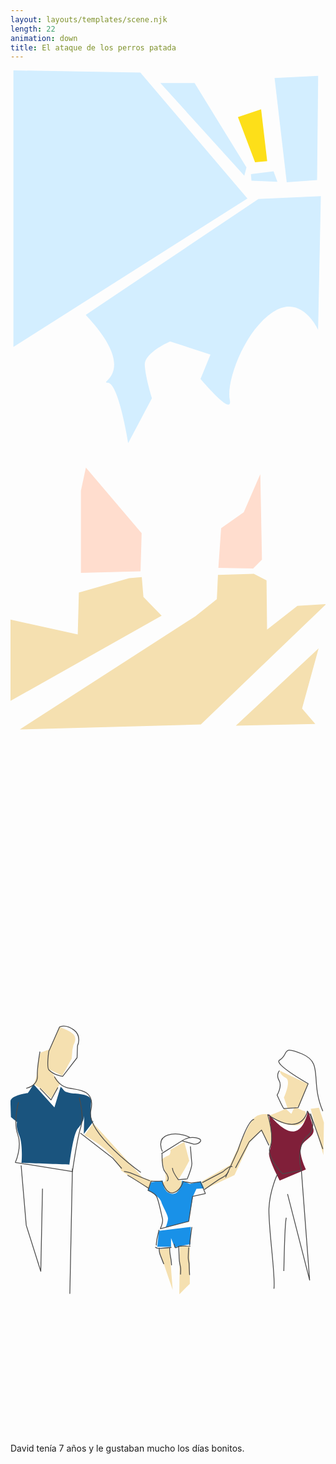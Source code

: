 ```yaml
---
layout: layouts/templates/scene.njk
length: 22
animation: down
title: El ataque de los perros patada
---
```

<svg stroke-miterlimit="10" style="fill-rule:nonzero;clip-rule:evenodd;stroke-linecap:round;stroke-linejoin:round" viewBox="0 0 390 844" xml:space="preserve" xmlns="http://www.w3.org/2000/svg">
<clipPath id="a"><path d="M0 0h390v844H0z"/></clipPath><g clip-path="url(#a)"><path d="m146.823 628.729-62.19 17.768-1.369 51.939-83.375-18.452-.683 101.143 187.932-105.93-22.552-23.235-2.048-24.6-15.715 1.367ZM228.826 675.881l26.652-21.186 1.37-30.067 44.418-1.369 15.724 8.203.683 60.823 37.582-29.389 35.539-2.047L235.662 809.83l-224.155 6.151 217.319-140.1ZM278.962 811.304l102.513-95.674-20.505 74.488 16.405 19.138-98.413 2.048Z" fill="#f5e0b0"/><path d="m93.341 491.664-6.15 28.703v101.827l73.804-2.053 1.37-47.152-69.024-81.325ZM260.775 566.838l28.022-19.818 20.499-47.155 2.05 105.927-10.934 10.935-43.054-.684 3.417-49.205Z" fill="#ffddce"/><path d="m281.586 57.758 21.183 56.039 15.038-1.367-7.518-64.24-28.703 9.568Z" fill="#fddf19"/><path d="m3.596 342.384 289.762-183.835L160.775 2.734 3.595 0v342.384ZM93.118 302.747 307.02 159.23l77.23-3.415-3.42 165.383s-20.395-45.622-56.036-21.868c-35.641 23.753-57.934 86.338-53.308 108.66 4.626 22.323-36.22-25.969-36.22-25.969l12.304-30.07-49.891-16.401s-32.286 13.652-31.437 29.386c.849 15.734 8.885 41.004 8.885 41.004l-29.389 55.353s-11.816-74.186-25.281-74.488c-13.465-.302 40.836-11.599-27.339-84.058ZM341.99 138.6 326.952 9.437l53.989-2.734-1.367 129.163-37.584 2.734Z" fill="#d3eeff"/><path d="m299.696 127.056 13.666-2.736" fill="#fddf19"/><path d="m297.646 128.423 28.022-3.417 4.782 12.985-32.12-1.367M292.182 120.222 227.937 15.659l-42.366.003 103.877 114.811 2.734-10.251Z" fill="#d3eeff"/></g>
</svg>

<svg stroke-miterlimit="10" style="fill-rule:nonzero;clip-rule:evenodd;stroke-linecap:round;stroke-linejoin:round" viewBox="0 0 390 844" xml:space="preserve" xmlns="http://www.w3.org/2000/svg">
<clipPath id="a"><path d="M0 0h390v844H0z"/></clipPath><g clip-path="url(#a)"><path d="M60.71 340.331 48.412 367.67l-10.94 4.097s-3.534 7.886-3.411 15.721c.123 7.835-3.855 22.088-5.47 23.236l9.568 6.15 12.3 11.618 10.938-18.452-12.988-17.085 15.719 7.518 11.618-21.186.851-10.491 1.201-5.91s4.878-7.822.678-12.987c-4.199-5.166-17.768-9.568-17.768-9.568Z" fill="#f5e0b0"/><path d="M28.592 411.079s-4.175 6.877-7.17 10.921c0 0-21.805 2.814-21.53 10.593.275 7.779.683 19.135.683 19.135l7.515 6.151s-2 5.331 2.733 16.401c4.734 11.071 2.924 34.309 2.734 34.17-.19-.139 59.459 2.05 59.459 2.05s4.408-38.569 10.66-45.024c7.933-8.19 7.593-16.412 7.593-16.412l-.512 23.49 12.328-16.042s-5.245 5.507-3.3-24.352c.664-10.184-21.052-8.983-25.851-10.16-9.272-2.273-6.822-3.438-11.858-7.862l-7.689 25.652-25.795-28.711Z" fill="#1a547e"/><path d="m91.465 474.28 10.932-15.037 61.508 67.659 12.301 3.417-6.147 9.568-32.804-21.869s-7.867-24.338-45.79-43.738ZM198.078 492.049s.926 6.023-3.078 7.516c-4.004 1.492-8.265 5.216-8.265 5.216s10.542 27.153 2.459 27.588c-8.084.435-2.835 11.319 9.565 12.985 12.4 1.666 19.135-12.301 19.135-12.301l-10.27-3.5 7.838-13.008 5.849-10.828-6.151-23.236-17.082 9.568ZM236.346 531.686l3.417 9.567 37.587-17.768 19.132-41.007 13.671-13.665 11.618 18.452s1.991-11.354.686-21.869c-1.305-10.515-3.417-17.085-3.417-17.085s-11.559-2.413-18.452 5.467c-6.893 7.881-28.705 57.406-28.705 57.406l-35.537 20.502ZM183.724 615.744l17.082 49.886-4.095-52.619-12.987 2.733ZM209.693 610.277l-.683 60.823 12.984-12.985v-46.471l-12.301-1.367ZM381.91 440.11l-10.251 1.367 15.721 57.406.681-40.321-6.151-18.452ZM333.386 394.32s.39 5.544 7.523 8.886c7.133 3.343-2.419 24.286-2.419 24.286l4.567 13.251 14.248-2.002 10.934-28.02-34.853-16.401Z" fill="#f5e0b0"/><path d="M320.401 449.675s21.397-7.806 19.822-8.881c-1.575-1.076 7.517 6.834 7.517 6.834l4.1-8.885s10.345 5.588 12.304 5.468c1.96-.121 5.174 17.432-11.62 17.768-16.794.336-32.123-12.304-32.123-12.304Z" fill="#f5e0b0"/><path d="m174.154 532.367-4.098 10.253s14.529 6.973 16.502 13.668c1.973 6.695 8.896 16.666 8.442 21.503-.454 4.838-3.022 10.617-3.022 10.617l28.647-7.57 5.47-31.384 4.103-8.884 9.562-.686-4.098-8.882-13.67 3.415-9.565-4.098s-2.029 18.212-12.988 16.399c-10.958-1.813-10.931-16.399-10.931-16.399l-14.354 2.048ZM183.727 592.509l39.634-4.784-.683 21.185-19.36 4.101-4.557-11.618-.002 10.934h-17.085l2.053-19.818Z" fill="#1991e8"/><path d="M319.723 447.628s6.767 34.853.678 46.98c-3.032 6.041 12.985 35.711 12.985 35.711l32.372-13.774s-9.598-19.443-5.719-28.599c3.878-9.157 16.644-11.925 15.04-21.183-1.605-9.258-6.837-22.552-6.837-22.552s-3.905 23.801-17.429 25.285c-13.524 1.485-31.09-21.868-31.09-21.868Z" fill="#801f39"/></g><path d="M183.906 591.125c-.271-.058-.535.135-.594.406-1.336 6.22-3.182 12.284-3.343 18.688a.531.531 0 0 0 .531.531.506.506 0 0 0 .531-.5c.15-6.331 1.964-12.38 3.281-18.531.059-.272-.134-.536-.406-.594ZM179.75 612.531c-.251-.119-.568-.032-.688.219a.53.53 0 0 0 .25.688c.878.416 1.696 1.036 2.657 1.25.591.131 1.518.102 2.031.093 1.363-.024 2.734-.121 4.094-.219 3.607-.257 7.208-.664 10.812-.968a.51.51 0 0 0 .469-.563c-.025-.292-.27-.525-.563-.5-4.046.347-8.102.843-12.156 1.094-1.332.082-2.664.186-4 .156a2.46 2.46 0 0 1-.468-.062c-.874-.196-1.638-.808-2.438-1.188ZM202.562 608.438a.49.49 0 0 0-.374.593c.157.712.294 1.418.468 2.125.168.682.365 2.006.906 2.563.678.696 1.48.244 2.219-.031 1.16-.433 2.266-1.1 3.469-1.407.545-.139 1.167-.172 1.719-.219 3.787-.321 7.613.007 11.406.063a.56.56 0 0 0 .563-.531.534.534 0 0 0-.532-.532c-3.828-.052-7.709-.404-11.531-.062-1.211.108-2.262.352-3.375.844-.352.155-.985.477-1.344.625-.234.096-.482.192-.718.281-.769.289-1.109.714-1.376-.25-.049-.179-.106-.352-.156-.531-.095-.345-.195-.684-.281-1.031-.173-.7-.312-1.422-.469-2.126a.491.491 0 0 0-.594-.374Z" fill="#4b4b4b"/><path d="M184.312 613.344a.504.504 0 0 0-.562.437c-.322 2.501-.108 4.923.625 7.344.641 2.115 1.614 4.099 2.406 6.156.809 2.1 1.49 4.236 2.438 6.281a.543.543 0 0 0 .719.25.544.544 0 0 0 .25-.718c-1.132-2.433-1.903-4.966-2.938-7.438-1.646-3.931-3.056-7.42-2.5-11.75a.504.504 0 0 0-.438-.562ZM197.125 613.344a.499.499 0 0 0-.531.468c-.212 4.764.824 9.383 1.562 14.063.363 2.302.564 4.55.688 6.875.016.293.238.516.531.5.293-.016.547-.27.531-.562-.128-2.362-.341-4.663-.718-7-.745-4.611-1.802-9.116-1.594-13.813a.5.5 0 0 0-.469-.531ZM224.625 587.625a.536.536 0 0 0-.594.437c-1.143 7.319-2.021 14.661-2.75 22.032-.028.292.208.534.5.562a.509.509 0 0 0 .563-.468c.719-7.352 1.551-14.67 2.687-21.969.043-.275-.132-.551-.406-.594ZM220.719 612.906a.5.5 0 0 0-.531.469c-.361 4.44-.705 8.853-.594 13.313.056 2.241.858 4.39 1 6.624.286 4.501.173 9.003.594 13.5.027.292.301.497.593.469a.508.508 0 0 0 .469-.562c-.423-4.486-.323-8.98-.625-13.469-.149-2.22-.972-4.338-1.031-6.562-.119-4.425.237-8.813.594-13.219a.53.53 0 0 0-.469-.563ZM208.219 611.156a.5.5 0 0 0-.469.532c.174 3.844.277 7.686.438 11.531.091 2.205.142 4.429.374 6.625.326 3.066 1.29 6.049 1.563 9.125.213 2.397-.03 4.823-.156 7.219a.532.532 0 0 0 1.062.062c.128-2.446.344-4.927.125-7.375-.276-3.084-1.227-6.053-1.562-9.125-.237-2.173-.278-4.38-.375-6.562-.171-3.846-.294-7.687-.469-11.532a.526.526 0 0 0-.531-.5Z" fill="#4b4b4b"/><path d="M222.72 487.972s1.255 15.91 1.79 20.649c.535 4.739-5.724 19.642-5.724 19.642l-11.089 1.005s-7.536-10.618-7.153-14.605M187.683 497.383s-.61 17.205 3.434 21.741c4.043 4.536 5.726 9.561 2.572 11.957M187.686 531.081s4.719 16.631 13.72 14.382c9-2.248 12.434-13.946 12.434-13.946l9.863 1.743 11.576-1.307 6.004 14.382-15.868 3.485-4.715 30.946-35.161 9.151s3.708-8.511 2.575-12.638c-1.134-4.126-4.945-24.282-7.606-27.878-2.662-3.595-10.249-6.988-10.249-6.988l3.733-11.332h13.694ZM186.829 497.086l25.725-16.126s6.219-4.457 13.292-3.923c7.073.535 11.394 2.302 9.004 5.23-2.39 2.929-7.716 3.051-7.716 3.051l-15.007-4.358" fill="none" stroke="#4b4b4b" stroke-linecap="butt"/><path d="M188.115 494.471s-7.905-15.98 6.43-20.484c14.336-4.505 27.871 3.05 27.871 3.05M237.421 532.823l25.73-13.51s9.175-8.396 11.577-6.101M239.995 541.541s18.128-13.075 22.727-15.254c4.599-2.179 7.289-7.409 7.289-7.409M172.678 530.645l-24.442-10.026s-3.713-1.113-7.716-1.741M170.963 539.798s-22.794-14.655-26.156-16.126" fill="none" stroke="#4b4b4b" stroke-linecap="butt"/><g fill="none" stroke="#4b4b4b" stroke-linecap="butt"><path d="M60.73 340.136s6.982-4.217 17.512 3.54c10.53 7.756 4.691 19.771 4.691 19.771l-.515 14.763-17.824 23.152s-10.64-1.338-17.042-8.081c-3.063-3.227-.212-22.736-.212-22.736l13.39-30.409ZM36.441 416.016l13.755 14.463 8.467-15.427M36.441 370.545s-3.681 22.383-3.185 30.044c.496 7.661-5.193 13.525-13.764 15.427"/><path d="M9.967 433.372s-6.834 23.657-1.058 39.533C14.684 488.781 6 507.839 6 507.839l70.65 11.348s6.354-43.081 10.58-55.924c4.224-12.844-2.118-35.676-2.118-35.676"/><path d="M54.42 401.553s4.526 10.222 14.82 13.499c10.295 3.277 36.809.028 30.232 28.295-6.578 28.268 61.881 76.799 61.881 76.799M86.466 471.453l40.151 31.157 11.146 12.72M13.146 511.474l6.346 74.244 17.997 56.889L39.602 540.4M76.645 515.33 73.47 670.569"/></g><g fill="none" stroke="#4b4b4b" stroke-linecap="butt"><path d="M333.051 394.139s-4.71 5.067-.52 12.257c4.189 7.19-2.483 18.071-2.483 18.071 8.733 19.411 8.684 16.774 8.684 16.774l17.383-1.285 12.418-29.688s-43.268-24.301-35.482-29.036c12.644-7.689 1.091-18.923 28.099-7.689 27.008 11.233 9.216 32.986 25.547 70.773M318.459 448.715s8.567 27.085 3.076 39.596c-5.492 12.511 15.342 33.73 15.342 33.73l23.027-4.399s-7.368-29.76 7.674-42.529c15.043-12.769 0-30.797 0-30.797s-5.959 33.478-49.119 4.399ZM301.57 454.576c-8.081.882-19.94 38.135-19.94 38.135l-15.348 33.73"/><path d="m278.555 514.709 16.882-32.264 15.348-14.665 9.209 19.065M330.731 522.035s-9.7 19.466-10.737 42.535c-1.037 23.069 8.585 85.178 6.139 99.723M338.417 642.296s1.211-59.658 3.064-65.994M343.016 546.972l27.35 106.546-10.468-138.809M371.343 447.438l15.354 43.806"/></g>
</svg>

David tenía 7 años y le gustaban mucho los días bonitos.